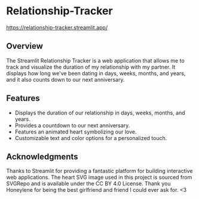 # Relationship-Tracker
https://relationship-tracker.streamlit.app/



## Overview
The Streamlit Relationship Tracker is a web application that allows me to track and visualize the duration of my relationship with my partner. It displays how long we've been dating in days, weeks, months, and years, and it also counts down to our next anniversary.

## Features
- Displays the duration of our relationship in days, weeks, months, and years.
- Provides a countdown to our next anniversary.
- Features an animated heart symbolizing our love.
- Customizable text and color options for a personalized touch.

## Acknowledgments
Thanks to Streamlit for providing a fantastic platform for building interactive web applications.
The heart SVG image used in this project is sourced from SVGRepo and is available under the CC BY 4.0 License.
Thank you Honeylene for being the best girlfriend and friend I could ever ask for. <3

